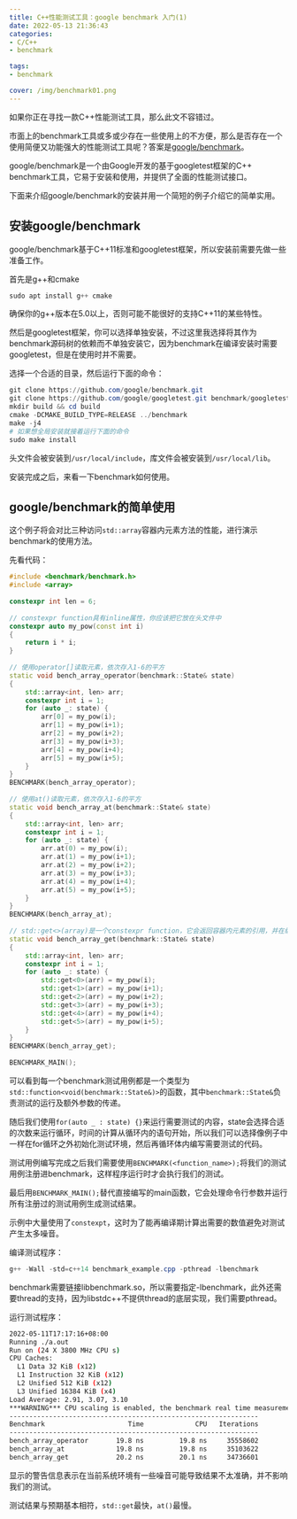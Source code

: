 ```yaml
---
title: C++性能测试工具：google benchmark 入门(1)
date: 2022-05-13 21:36:43
categories:
- C/C++
- benchmark

tags:
- benchmark

cover: /img/benchmark01.png
---
```


如果你正在寻找一款C++性能测试工具，那么此文不容错过。

市面上的benchmark工具或多或少存在一些使用上的不方便，那么是否存在一个使用简便又功能强大的性能测试工具呢？答案是[google/benchmark](https://github.com/google/benchmark)。

google/benchmark是一个由Google开发的基于googletest框架的C++ benchmark工具，它易于安装和使用，并提供了全面的性能测试接口。

下面来介绍google/benchmark的安装并用一个简短的例子介绍它的简单实用。

## 安装google/benchmark

google/benchmark基于C++11标准和googletest框架，所以安装前需要先做一些准备工作。

首先是g++和cmake

```powershell
sudo apt install g++ cmake
```

确保你的g++版本在5.0以上，否则可能不能很好的支持C++11的某些特性。

然后是googletest框架，你可以选择单独安装，不过这里我选择将其作为benchmark源码树的依赖而不单独安装它，因为benchmark在编译安装时需要googletest，但是在使用时并不需要。

选择一个合适的目录，然后运行下面的命令：

```powershell
git clone https://github.com/google/benchmark.git
git clone https://github.com/google/googletest.git benchmark/googletest
mkdir build && cd build
cmake -DCMAKE_BUILD_TYPE=RELEASE ../benchmark
make -j4
# 如果想全局安装就接着运行下面的命令
sudo make install
```

头文件会被安装到`/usr/local/include`，库文件会被安装到`/usr/local/lib`。

安装完成之后，来看一下benchmark如何使用。

## google/benchmark的简单使用

这个例子将会对比三种访问`std::array`容器内元素方法的性能，进行演示benchmark的使用方法。

先看代码：

```cpp
#include <benchmark/benchmark.h>
#include <array>
 
constexpr int len = 6;
 
// constexpr function具有inline属性，你应该把它放在头文件中
constexpr auto my_pow(const int i)
{
    return i * i;
}
 
// 使用operator[]读取元素，依次存入1-6的平方
static void bench_array_operator(benchmark::State& state)
{
    std::array<int, len> arr;
    constexpr int i = 1;
    for (auto _: state) {
        arr[0] = my_pow(i);
        arr[1] = my_pow(i+1);
        arr[2] = my_pow(i+2);
        arr[3] = my_pow(i+3);
        arr[4] = my_pow(i+4);
        arr[5] = my_pow(i+5);
    }
}
BENCHMARK(bench_array_operator);
 
// 使用at()读取元素，依次存入1-6的平方
static void bench_array_at(benchmark::State& state)
{
    std::array<int, len> arr;
    constexpr int i = 1;
    for (auto _: state) {
        arr.at(0) = my_pow(i);
        arr.at(1) = my_pow(i+1);
        arr.at(2) = my_pow(i+2);
        arr.at(3) = my_pow(i+3);
        arr.at(4) = my_pow(i+4);
        arr.at(5) = my_pow(i+5);
    }
}
BENCHMARK(bench_array_at);
 
// std::get<>(array)是一个constexpr function，它会返回容器内元素的引用，并在编译期检查数组的索引是否正确
static void bench_array_get(benchmark::State& state)
{
    std::array<int, len> arr;
    constexpr int i = 1;
    for (auto _: state) {
        std::get<0>(arr) = my_pow(i);
        std::get<1>(arr) = my_pow(i+1);
        std::get<2>(arr) = my_pow(i+2);
        std::get<3>(arr) = my_pow(i+3);
        std::get<4>(arr) = my_pow(i+4);
        std::get<5>(arr) = my_pow(i+5);
    }
}
BENCHMARK(bench_array_get);
 
BENCHMARK_MAIN();
```

可以看到每一个benchmark测试用例都是一个类型为`std::function<void(benchmark::State&)>`的函数，其中`benchmark::State&`负责测试的运行及额外参数的传递。

随后我们使用`for(auto _ : state) {}`来运行需要测试的内容，state会选择合适的次数来运行循环，时间的计算从循环内的语句开始，所以我们可以选择像例子中一样在for循环之外初始化测试环境，然后再循环体内编写需要测试的代码。

测试用例编写完成之后我们需要使用`BENCHMARK(<function_name>);`将我们的测试用例注册进benchmark，这样程序运行时才会执行我们的测试。

最后用`BENCHMARK_MAIN();`替代直接编写的main函数，它会处理命令行参数并运行所有注册过的测试用例生成测试结果。

示例中大量使用了`constexpt`，这时为了能再编译期计算出需要的数值避免对测试产生太多噪音。

编译测试程序：

```powershell
g++ -Wall -std=c++14 benchmark_example.cpp -pthread -lbenchmark
```

benchmark需要链接libbenchmark.so，所以需要指定-lbenchmark，此外还需要thread的支持，因为libstdc++不提供thread的底层实现，我们需要pthread。

运行测试程序：

```bash
2022-05-11T17:17:16+08:00
Running ./a.out
Run on (24 X 3800 MHz CPU s)
CPU Caches:
  L1 Data 32 KiB (x12)
  L1 Instruction 32 KiB (x12)
  L2 Unified 512 KiB (x12)
  L3 Unified 16384 KiB (x4)
Load Average: 2.91, 3.07, 3.10
***WARNING*** CPU scaling is enabled, the benchmark real time measurements may be noisy and will incur extra overhead.
---------------------------------------------------------------
Benchmark                     Time             CPU   Iterations
---------------------------------------------------------------
bench_array_operator       19.8 ns         19.8 ns     35558602
bench_array_at             19.8 ns         19.8 ns     35103622
bench_array_get            20.2 ns         20.1 ns     34736601
```

显示的警告信息表示在当前系统环境有一些噪音可能导致结果不太准确，并不影响我们的测试。

测试结果与预期基本相符，`std::get`最快，`at()`最慢。